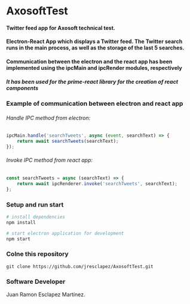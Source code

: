
# AxosoftTest
#### Twitter feed app  for Axosoft technical test. 
#### Electron-React App which displays a Twitter feed. The Twitter search runs in the main process, as well as the storage of the last 5 searches.


#### Communication between the electron and the react app has been implemented using the ipcMain and ipcRender modules, respectively

##### It has been used for the prime-react library for the creation of react components

### Example of communication between electron and react app
###### Handle IPC method from electron:
```js
ipcMain.handle('searchTweets', async (event, searchText) => {
    return await searchTweets(searchText);
});
```
###### Invoke IPC method from react app:
```js
const searchTweets = async (searchText) => {
    return await ipcRenderer.invoke('searchTweets', searchText);
};
```

### Setup and run start 

``` bash
# install dependencies
npm install

# start electron application for development
npm start
```

### Colne this repository
```git
git clone https://github.com/jresclapez/AxosoftTest.git
```

### Software Developer

Juan Ramon Esclapez Martínez.

